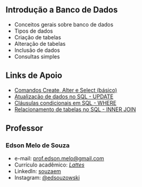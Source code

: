 ## Introdução a Banco de Dados
+ Conceitos gerais sobre banco de dados
+ Tipos de dados
+ Criação de tabelas
+ Alteração de tabelas
+ Inclusão de dados
+ Consultas simples

## Links de Apoio
+ [Comandos Create, Alter e Select (básico)](https://youtu.be/eCgWRC4cHFU)
+ [Atualização de dados no SQL - UPDATE](https://youtu.be/UhnAldgZwGA)
+ [Cláusulas condicionais em SQL - WHERE](https://youtu.be/VbJB02o0mfA)
+ [Relacionamento de tabelas no SQL - INNER JOIN](https://youtu.be/HUPl-AU_s7Q)

## Professor

### Edson Melo de Souza
+ e-mail: [prof.edson.melo@gmail.com](mailto:prof.edson.melo@gmail.com)
+ Currículo acadêmico: [*Lattes*](http://lattes.cnpq.br/2641658716558510)
+ LinkedIn: [souzaem](https://www.linkedin.com/in/souzaem/)
+ Instagram: [@edsouzowski](https://www.instagram.com/edsouzowski/)